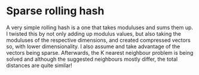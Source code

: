 # Sparse rolling hash

A very simple rolling hash is a one that takes moduluses and sums them up. I twisted this by not only adding up modulus values, but also taking the moduluses of the respective dimensions, and created compressed vectors so, with lower dimensionality. I also assume and take advantage of the vectors being sparse. Afterwards, the K nearest neighbour problem is being solved and although the suggested neighbours mostly differ, the total distances are quite similar!
